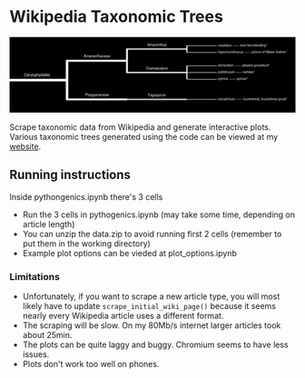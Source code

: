 # Wikipedia Taxonomic Trees

![example](readme_example.png)

Scrape taxonomic data from Wikipedia and generate interactive plots.  
Various taxonomic trees generated using the code can be viewed at my [website](https://kochjar.me/trees).

## Running instructions

Inside pythongenics.ipynb there's 3 cells
- Run the 3 cells in pythogenics.ipynb (may take some time, depending on article length)
- You can unzip the data.zip to avoid running first 2 cells (remember to put them in the working directory)
- Example plot options can be vieded at plot_options.ipynb

### Limitations
- Unfortunately, if you want to scrape a new article type, you will most likely have to update `scrape_initial_wiki_page()` because it seems nearly every Wikipedia article uses a different format.
- The scraping will be slow. On my 80Mb/s internet larger articles took about 25min.
- The plots can be quite laggy and buggy. Chromium seems to have less issues.
- Plots don't work too well on phones.
